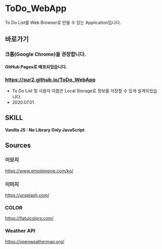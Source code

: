 # ToDo_WebApp
To Do List를 Web Browser로 만들 수 있는 Application입니다.



## 바로가기

### 크롬(Google Chrome)을 권장합니다.

#### GitHub Pages로 배포되었습니다.

### https://sur2.github.io/ToDo_WebApp



- To Do List 및 사용자 이름은 Local Storage로 정보를 저장할 수 있게 설계되었습니다.
- 2020.07.01.



## SKILL

#### Vanilla JS : No Library Only JavaScript



## Sources

### 이모지

https://www.emojiengine.com/ko/

### 이미지

https://unsplash.com/

### COLOR

https://flatuicolors.com/

### Weather API

https://openweathermap.org/